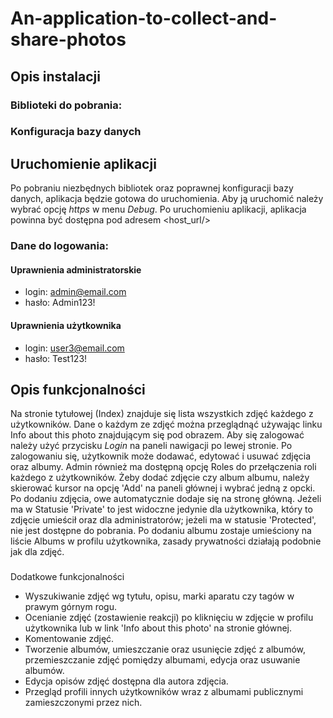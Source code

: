 # An-application-to-collect-and-share-photos
## Opis instalacji

### Biblioteki do pobrania:

### Konfiguracja bazy danych

## Uruchomienie aplikacji
Po pobraniu niezbędnych bibliotek oraz poprawnej konfiguracji bazy danych, aplikacja będzie gotowa do uruchomienia. Aby ją uruchomić należy
wybrać opcję *https* w menu *Debug*. Po uruchomieniu aplikacji, aplikacja powinna być dostępna
pod adresem <host_url/>
### Dane do logowania:
#### Uprawnienia administratorskie
- login: admin@email.com
- hasło: Admin123!
#### Uprawnienia użytkownika
- login: user3@email.com
- hasło: Test123!
## Opis funkcjonalności
Na stronie tytułowej (Index) znajduje się lista wszystkich zdjęć każdego z użytkowników. Dane o każdym ze zdjęć
można przeglądnąć używając linku Info about this photo znajdującym się pod obrazem. Aby się zalogować należy użyć przycisku
*Login* na paneli nawigacji po lewej stronie. Po zalogowaniu się, użytkownik może dodawać, edytować i usuwać zdjęcia oraz albumy.
Admin również ma dostępną opcję Roles do przełączenia roli każdego z użytkowników.
Żeby dodać zdjęcie czy album albumu, należy skierować kursor na opcję 'Add' na paneli głównej i wybrać jedną z opcki.
Po dodaniu zdjęcia, owe automatycznie dodaje się na stronę główną. Jeżeli ma w Statusie 'Private' to jest widoczne jedynie dla użytkownika,
który to zdjęcie umieścił oraz dla administratorów; jeżeli ma w statusie 'Protected', nie jest dostępne do pobrania.
Po dodaniu albumu zostaje umieściony na liście Albums w profilu użytkownika, zasady prywatności działają podobnie jak dla zdjęć.
###
Dodatkowe funkcjonalności
- Wyszukiwanie zdjęć wg tytułu, opisu, marki aparatu czy tagów w prawym górnym rogu.
- Ocenianie zdjęć (zostawienie reakcji) po kliknięciu w zdjęcie w profilu użytkownika lub w link 'Info about this photo' na stronie głównej.
- Komentowanie zdjęć.
- Tworzenie albumów, umieszczanie oraz usunięcie zdjęć z albumów, przemieszczanie zdjęć pomiędzy albumami, edycja oraz usuwanie albumów.
- Edycja opisów zdjęć dostępna dla autora zdjęcia.
- Przegląd profili innych użytkowników wraz z albumami publicznymi zamieszczonymi przez nich.
